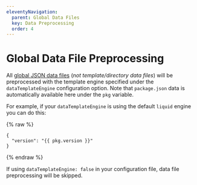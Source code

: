 ```yaml
---
eleventyNavigation:
  parent: Global Data Files
  key: Data Preprocessing
  order: 4
---
```

# Global Data File Preprocessing

All [global JSON data files](/docs/data-global/) (*not template/directory data files*) will be preprocessed with the template engine specified under the `dataTemplateEngine` configuration option. Note that `package.json` data is automatically available here under the `pkg` variable.

For example, if your `dataTemplateEngine` is using the default `liquid` engine you can do this:

{% raw %}
```
{
  "version": "{{ pkg.version }}"
}
```
{% endraw %}

If using `dataTemplateEngine: false` in your configuration file, data file preprocessing will be skipped.